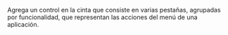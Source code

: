 ﻿Agrega un control en la cinta que consiste en varias pestañas, agrupadas por funcionalidad, que representan las acciones del menú de una aplicación.